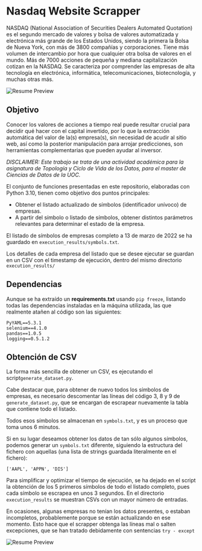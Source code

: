 # Nasdaq Website Scrapper

NASDAQ (National Association of Securities Dealers Automated Quotation) es el segundo mercado de valores
y bolsa de valores automatizada y electrónica más grande de los Estados Unidos, siendo la primera la Bolsa de Nueva York, 
con más de 3800 compañías y corporaciones. Tiene más volumen de intercambio por hora que cualquier otra bolsa de valores en el mundo. 
Más de 7000 acciones de pequeña y mediana capitalización cotizan en la NASDAQ. Se caracteriza por comprender las empresas 
de alta tecnología en electrónica, informática, telecomunicaciones, biotecnología, y muchas otras más.

![Resume Preview](https://github.com/jadvani/NasdaqScrapper/blob/main/img/readme_nasdaq.jpg)

## Objetivo

Conocer los valores de acciones a tiempo real puede resultar crucial para decidir qué hacer con el capital invertido, por lo que 
la extracción automática del valor de la(s) empresa(s), sin necesidad de acudir al sitio web, así como la posterior manipulación
para arrojar predicciones, son herramientas complementarias que pueden ayudar al inversor. 

*DISCLAIMER: Este trabajo se trata de una actividad académica para la asignatura de Topología y Ciclo de Vida de los Datos, para el master de Ciencias de Datos de la UOC.*

El conjunto de funciones presentadas en este repositorio, elaboradas con Python 3.10, tienen como objetivo dos puntos principales:

* Obtener el listado actualizado de símbolos (identificador unívoco) de empresas. 
* A partir del símbolo o listado de símbolos, obtener distintos parámetros relevantes para determinar el estado de la empresa.

El listado de símbolos de empresas completo a 13 de marzo de 2022 se ha guardado en ```execution_results/symbols.txt```.

Los detalles de cada empresa del listado que se desee ejecutar se guardan en un CSV con el timestamp de ejecución, dentro del mismo directorio ```execution_results/```

## Dependencias

Aunque se ha extraído un **requirements.txt** usando ```pip freeze```, listando todas las dependencias instaladas en la máquina utilizada, 
las que realmente atañen al código son las siguientes:
```
PyYAML==5.3.1
selenium==4.1.0
pandas==1.0.5
logging==0.5.1.2
```
## Obtención de CSV

La forma más sencilla de obtener un CSV, es ejecutando el script```generate_dataset.py```.

Cabe destacar que, para obtener de nuevo todos los símbolos de empresas, es necesario descomentar 
las líneas del código 3, 8 y 9 de ```generate_dataset.py```, que se encargan de escrapear nuevamente la tabla que contiene todo el listado. 

Todos esos símbolos se almacenan en ```symbols.txt```, y es un proceso que toma unos 6 minutos. 

Si en su lugar deseamos obtener los datos de tan sólo algunos símbolos, podemos generar un ```symbols.txt``` diferente, siguiendo la estructura 
del fichero con aquellas (una lista de strings guardada literalmente en el fichero):

```['AAPL', 'APPN', 'DIS']```

Para simplificar y optimizar el tiempo de ejecución, se ha dejado en el script la obtención de los 5 primeros símbolos de todo el listado completo, 
pues cada símbolo se escrapea en unos 3 segundos. En el directorio ```execution_results``` se muestran CSVs con un mayor número de entradas. 

En ocasiones, algunas empresas no tenían los datos presentes, o estaban incompletos, probablemente porque se están actualizando en ese momento. Esto hace que el scrapper obtenga las líneas mal o salten excepciones, que se han tratado debidamente con sentencias ```try - except```

![Resume Preview](https://github.com/jadvani/NasdaqScrapper/blob/main/img/data_not_available.jpg)
